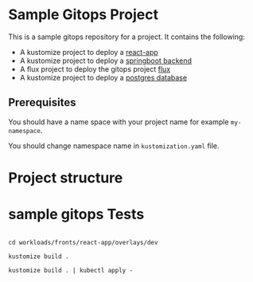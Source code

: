 # Sample Gitops Project

This is a sample gitops repository for a project. It contains the following:

- A kustomize project to deploy a [react-app](/workloads/fronts/react-app/README.md)
- A kustomize project to deploy a [springboot backend](/workloads/backend/sb-api/README.md)
- A flux project to deploy the gitops project [flux](/infrastructure/flux/README.md)
- A kustomize project to deploy a [postgres database](/infrastructure/database/README.md)

## Prerequisites

You should have a name space with your project name for example `my-namespace`.

You should change namespace name in `kustomization.yaml` file.

# Project structure


# sample gitops Tests

```

cd workloads/fronts/react-app/overlays/dev

kustomize build .

kustomize build . | kubectl apply -
```
